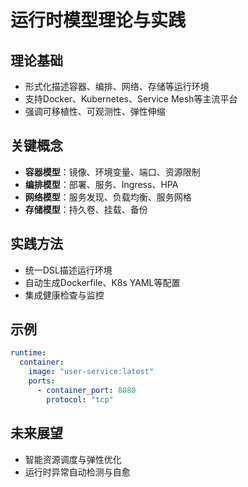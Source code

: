 # 运行时模型理论与实践

## 理论基础

- 形式化描述容器、编排、网络、存储等运行环境
- 支持Docker、Kubernetes、Service Mesh等主流平台
- 强调可移植性、可观测性、弹性伸缩

## 关键概念

- **容器模型**：镜像、环境变量、端口、资源限制
- **编排模型**：部署、服务、Ingress、HPA
- **网络模型**：服务发现、负载均衡、服务网格
- **存储模型**：持久卷、挂载、备份

## 实践方法

- 统一DSL描述运行环境
- 自动生成Dockerfile、K8s YAML等配置
- 集成健康检查与监控

## 示例

```yaml
runtime:
  container:
    image: "user-service:latest"
    ports:
      - container_port: 8080
        protocol: "tcp"
```

## 未来展望

- 智能资源调度与弹性优化
- 运行时异常自动检测与自愈
